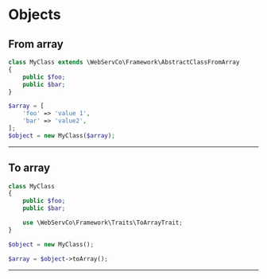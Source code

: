 # Objects

## From array

```php
class MyClass extends \WebServCo\Framework\AbstractClassFromArray
{
    public $foo;
    public $bar;
}

$array = [
    'foo' => 'value 1',
    'bar' => 'value2',
];
$object = new MyClass($array);
```

---

## To array

```php
class MyClass
{
    public $foo;
    public $bar;

    use \WebServCo\Framework\Traits\ToArrayTrait;
}

$object = new MyClass();

$array = $object->toArray();
```

---
